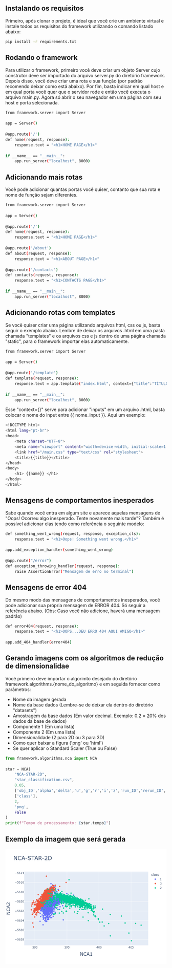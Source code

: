## Instalando os requisitos 

Primeiro, após clonar o projeto, é ideal que você crie um ambiente virtual e instale todos os requisitos do framework utilizando o comando listado abaixo:

```bash
pip install -r requirements.txt
```

## Rodando o framework

Para utilizar o framework, primeiro você deve criar um objeto Server cujo construtor deve ser importado do arquivo server.py do diretório framework. Depois disso, você deve criar uma rota e sua função (por padrão recomendo deixar como está abaixo). Por fim, basta indicar em qual host e em qual porta você quer que o servidor rode e então você executa o arquivo main.py. Agora só abrir o seu navegador em uma página com seu host e porta selecionada. 

```bash
from framework.server import Server

app = Server()

@app.route('/')
def home(request, response):
    response.text = "<h1>HOME PAGE</h1>"

if __name__ == "__main__":
    app.run_server("localhost", 8000)
 ```

## Adicionando mais rotas

Você pode adicionar quantas portas você quiser, contanto que sua rota e nome de função sejam diferentes.

```bash
from framework.server import Server

app = Server()

@app.route('/')
def home(request, response):
    response.text = "<h1>HOME PAGE</h1>"

@app.route('/about')
def about(request, response):
    response.text = "<h1>ABOUT PAGE</h1>"

@app.route('/contacts')
def contacts(request, response):
    response.text = "<h1>CONTACTS PAGE</h1>"

if __name__ == "__main__":
    app.run_server("localhost", 8000)
 ```

## Adicionando rotas com templates

Se você quiser criar uma página utilizando arquivos html, css ou js, basta seguir o exemplo abaixo. Lembre de deixar os arquivos .html em uma pasta chamada "templates" e os arquivos css e js dentro de uma página chamada "static", para o framework importar elas automaticamente.

```bash
from framework.server import Server

app = Server()

@app.route('/template')
def template(request, response):
    response.text = app.template("index.html", context={"title":"TÍTULO DA PÁGINA", "name":"NOME DA PÁGINA"}).encode()

if __name__ == "__main__":
    app.run_server("localhost", 8000)
 ```

Esse "context={}" serve para adicionar "inputs" em um arquivo .html, basta colocar o nome do input entre {{ nome_input }}. Aqui um exemplo:

```bash
<!DOCTYPE html>
<html lang="pt-br">
<head>
    <meta charset="UTF-8">
    <meta name="viewport" content="width=device-width, initial-scale=1.0">
    <link href="/main.css" type="text/css" rel="stylesheet">
    <title>{{title}}</title>
</head>
<body>
    <h1> {{name}} </h1>
</body>
</html>
 ```

## Mensagens de comportamentos inesperados 

Sabe quando você entra em algum site e aparece aquelas mensagens de "Oops! Ocorreu algo inesperado. Tente novamente mais tarde"? Também é possível adicionar elas tendo como referência o seguinte modelo: 

```bash
def something_went_wrong(request, response, exception_cls):
    response.text = "<h1>Oops! Something went wrong.</h1>"

app.add_exception_handler(something_went_wrong)

@app.route("/error")
def exception_throwing_handler(request, response):
    raise AssertionError("Mensagem de erro no terminal")
 ```

## Mensagens de error 404 

Do mesmo modo das mensagens de comportamentos inesperados, você pode adicionar sua própria mensagem de ERROR 404. Só seguir a referência abaixo. (Obs: Caso você não adicione, haverá uma mensagem padrão) 

```bash
def error404(request, response):
    response.text = "<h1>OOPS...DEU ERRO 404 AQUI AMIGO</h1>"

app.add_404_handler(error404)
 ```

 ## Gerando imagens com os algoritmos de redução de dimensionalidae

Você primeiro deve importar o algorimto desejado do diretório framework.algorithms.{nome_do_algoritmo} e em seguida fornecer como parâmetros:
- Nome da imagem gerada
- Nome da base dados (Lembre-se de deixar ela dentro do diretório "datasets")
- Amostragem da base dados (Em valor decimal. Exemplo: 0.2 = 20% dos dados da base de dados)
- Componente 1 (Em uma lista)
- Componente 2 (Em uma lista) 
- Dimensionalidade (2 para 2D ou 3 para 3D)
- Como quer baixar a figura ('png' ou 'html')
- Se quer aplicar o Standard Scaler (True ou False)
```python
from framework.algorithms.nca import NCA

star = NCA(
    "NCA-STAR-2D",    
    "star_classification.csv", 
    0.05,
    ['obj_ID','alpha','delta','u','g','r','i','z','run_ID','rerun_ID','cam_col','field_ID','spec_obj_ID','redshift','plate', 'MJD','fiber_ID'],
    ['class'],
    2,
    'png',
    False
)
print(f"Tempo de processamento: {star.tempo}")
 ```

## Exemplo da imagem que será gerada

![imagem gerado pelo código acima](image.png)